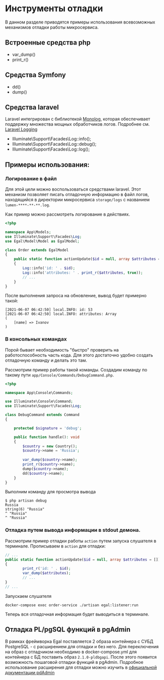 # Инструменты отладки

В данном разделе приводятся примеры использования всевозможных механизмов отладки работы микросервиса.

## Встроенные средства php

- var_dump()
- print_r()

## Средства Symfony

- dd()
- dump()

## Средства laravel

Laravel интегрирован с библиотекой [Monolog](https://github.com/Seldaek/monolog), 
которая обеспечивает поддержку множества мощных обработчиков логов.
Подробнее см. [Laravel Logging](https://laravel.com/docs/8.x/logging)

- Illuminate\Support\Facades\Log::info();
- Illuminate\Support\Facades\Log::debug();
- Illuminate\Support\Facades\Log::log();

## Примеры использования:

### Логирование в файл

Для этой цели можно воспользоваться средствами laravel.
Этот механизм позволяет писать отладочную информацию в файл логов, находящийся в директории микросервиса
`storage/logs` с названием `lumen-****-**-**.log`.

Как пример можно рассмотреть логирование в действиях.

```php
<?php

namespace App\Models;
use Illuminate\Support\Facades\Log;
use Egal\Model\Model as EgalModel;

class Order extends EgalModel
{
    public static function actionUpdate($id = null, array $attributes = []): array
    {
        Log::info('id: ' . $id);
        Log::info('attributes: ' . print_r($attributes, true));
        // ...
    }
}
```

После выполнения запроса на обновление, вывод будет примерно такой:

```text
[2021-06-07 06:42:50] local.INFO: id: 53  
[2021-06-07 06:42:50] local.INFO: attributes: Array
(
    [name] => Ivanov
)
```

### В консольных командах

Порой бывает необходимость "быстро" проверить на работоспособность часть кода.
Для этого достаточно удобно создать отладочную команду и делать это там.

Рассмотрим пример работы такой команды. Создадим команду по такому пути `app/Console/Commands/DebugCommand.php`.

```php
<?php

namespace App\Console\Commands;

use Illuminate\Console\Command;
use Illuminate\Support\Facades\Log;

class DebugCommand extends Command
{

    protected $signature = 'debug';

    public function handle(): void
    {
        $country = new Country();
        $country->name = 'Russia';
        
        var_dump($country->name);
        print_r($country->name);
        dump($country->name);
        dd($country->name);
    }
}
```

Выполним команду для просмотра вывода
```shell
$ php artisan debug
Russia
string(6) "Russia"
^ "Russia"
^ "Russia"
```

### Отладка путем вывода информации в stdout демона.

Рассмотрим пример отладки работы `action` путем запуска слушателя в терминале.
Прописываем в `action` для отладки:

```php
// ...
public static function actionUpdate($id = null, array $attributes = []): array
{
        print_r('id: ' . $id);
        var_dump($attributes);
        // ...
}
// ...
```

Запускаем слушателя
```shell
docker-compose exec order-service ./artisan egal:listener:run
```

Теперь вся отладочная информация будет выводиться в терминале.

## Отладка PL/pgSQL функций в pgAdmin

В рамках фреймворка Egal поставляется 2 образа контейнера с СУБД PostgreSQL - с расширением для отладки и без него.
Для переключения на образ с отладчиком необходимо в docker-compose.yml для контейнера с БД поставить образ `2.1.0-pldbgapi`.
После этого появится возможность пошаговой отладки функций в pgAdmin. Подробное использование расширения для отладки можно изучить
в [официальной документации pdAdmin](https://www.pgadmin.org/docs/pgadmin4/4.29/debugger.html)